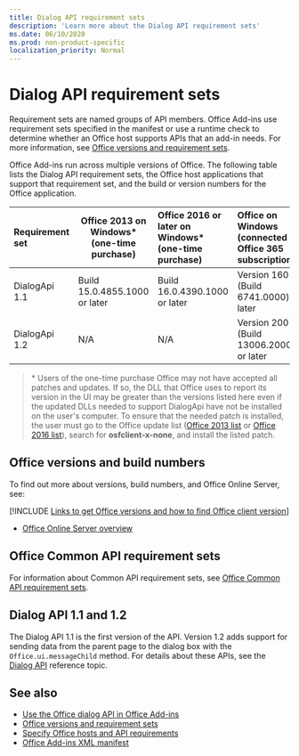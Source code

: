 ```yaml
---
title: Dialog API requirement sets
description: 'Learn more about the Dialog API requirement sets'
ms.date: 06/10/2020
ms.prod: non-product-specific
localization_priority: Normal
---
```


# Dialog API requirement sets

Requirement sets are named groups of API members. Office Add-ins use requirement sets specified in the manifest or use a runtime check to determine whether an Office host supports APIs that an add-in needs. For more information, see [Office versions and requirement sets](../../develop/office-versions-and-requirement-sets.md).

Office Add-ins run across multiple versions of Office. The following table lists the Dialog API requirement sets, the Office host applications that support that requirement set, and the build or version numbers for the Office application.

|  Requirement set  | Office 2013 on Windows\*<br>(one-time purchase) | Office 2016 or later on Windows\*<br>(one-time purchase)   | Office on Windows<br>(connected to Office 365 subscription) |  Office on iPad<br>(connected to Office 365 subscription)  |  Office on Mac<br>(connected to Office 365 subscription)  | Office on the web  |  Office Online Server  |
|:-----|-----|:-----|:-----|:-----|:-----|:-----|:-----|
| DialogApi 1.1  | Build 15.0.4855.1000 or later | Build 16.0.4390.1000 or later | Version 1602 (Build 6741.0000) or later | 1.22 or later | 15.20 or later | January 2017 | Version 1608 (Build 7601.6800) or later|
| DialogApi 1.2  | N/A | N/A | Version 2007 (Build 13006.20002) or later | ?.?? or later | 16.37 or later | June 2020 | N/A |

>\* Users of the one-time purchase Office may not have accepted all patches and updates. If so, the DLL that Office uses to report its version in the UI may be greater than the versions listed here even if the updated DLLs needed to support DialogApi have not be installed on the user's computer. To ensure that the needed patch is installed, the user must go to the Office update list ([Office 2013 list](/officeupdates/msp-files-office-2013) or [Office 2016 list](/officeupdates/msp-files-office-2016)), search for **osfclient-x-none**, and install the listed patch.

## Office versions and build numbers

To find out more about versions, build numbers, and Office Online Server, see:

[!INCLUDE [Links to get Office versions and how to find Office client version](../../includes/links-get-office-versions-builds.md)]
- [Office Online Server overview](/officeonlineserver/office-online-server-overview)

## Office Common API requirement sets

For information about Common API requirement sets, see [Office Common API requirement sets](office-add-in-requirement-sets.md).

## Dialog API 1.1 and 1.2

The Dialog API 1.1 is the first version of the API. Version 1.2 adds support for sending data from the parent page to the dialog box with the `Office.ui.messageChild` method. For details about these APIs, see the [Dialog API](/javascript/api/office/office.ui) reference topic.

## See also

- [Use the Office dialog API in Office Add-ins](../../develop/dialog-api-in-office-add-ins.md)
- [Office versions and requirement sets](../../develop/office-versions-and-requirement-sets.md)
- [Specify Office hosts and API requirements](../../develop/specify-office-hosts-and-api-requirements.md)
- [Office Add-ins XML manifest](../../develop/add-in-manifests.md)
